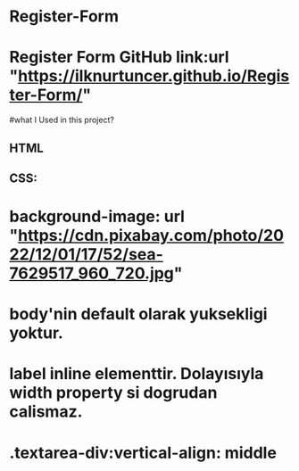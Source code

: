 # Register-Form
# Register Form GitHub link:url "https://ilknurtuncer.github.io/Register-Form/"
#what I Used in this project?
## HTML
## CSS:
  # background-image: url "https://cdn.pixabay.com/photo/2022/12/01/17/52/sea-7629517_960_720.jpg"
  # body'nin default olarak yuksekligi yoktur.
  # label inline elementtir. Dolayısıyla width property si dogrudan calismaz.
  # .textarea-div:vertical-align: middle
